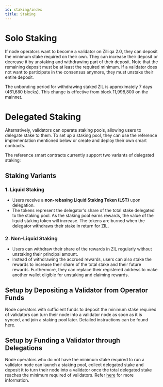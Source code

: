 ```yaml
---
id: staking/index
title: Staking
---
```


# Solo Staking

If node operators want to become a validator on Zilliqa 2.0, they can deposit the
minimum stake required on their own. They can increase their deposit or decrease
it by unstaking and withdrawing part of their deposit. Note that the remaining
deposit must be at least the required minimum. If a validator does not want to
participate in the consensus anymore, they must unstake their entire deposit.

The unbonding period for withdrawing staked ZIL is approximately 7 days (461,680 blocks). This change is effective from block 11,998,800 on the mainnet.

# Delegated Staking

Alternatively, validators can operate staking pools, allowing users to delegate
stake to them. To set up a staking pool, they can use the reference implementation
mentioned below or create and deploy their own smart contracts.

The reference smart contracts currently support two variants of delegated staking:

## Staking Variants

### 1. **Liquid Staking**

- Users receive a **non-rebasing Liquid Staking Token (LST)** upon delegation.
- The tokens represent the delegator's share of the total stake delegated to the
staking pool. As the staking pool earns rewards, the value of the liquid staking
token will increase. The tokens are burned when the delegator withdraws their stake
in return for ZIL.

### 2. **Non-Liquid Staking**

- Users can withdraw their share of the rewards in ZIL regularly without unstaking
their principal amount.
- Instead of withdrawing the accrued rewards, users can also stake the rewards to
increase their share of the total stake and their future rewards. Furthermore, they
can replace their registered address to make another wallet eligible for unstaking
and claiming rewards.

## Setup by Depositing a Validator from Operator Funds

Node operators with sufficient funds to deposit the minimum stake required of
validators can turn their node into a validator node as soon as it is synced,
and join a staking pool later. Detailed instructions can be found [here](../staking/delegatedstaking.md).


## Setup by Funding a Validator through Delegations

Node operators who do not have the minimum stake required to run a validator node can
launch a staking pool, collect delegated stake and deposit it to turn their node into
a validator once the total delegated stake reaches the minimum required of validators.
Refer [here](../staking/delegatedstaking.md) for more information.
